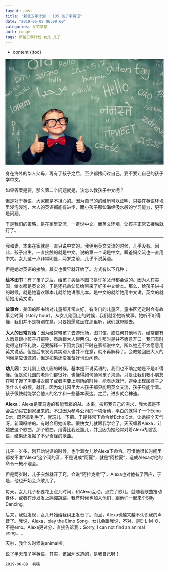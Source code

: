 ```yaml
---
layout: post
title: "新爸五年计划 | 105 孩子学英语"
date: "2019-06-09 06:09:00"
categories: 父范学堂
auth: conge
tags: 新爸五年计划 女儿 儿子
---
```

* content
{:toc}

![](/assets/images/父范学堂/118382-be9f561de7e92d0d.png)

身在海外的华人父母，再有了孩子之后，至少都拷问过自己，要不要让自己的孩子学中文。

如果答案是要，那么第二个问题就是，该怎么教孩子中文呢？

但是对于英语，大家都是不担心的。因为自己的的经历可以证明，只要在英语环境里浸泡浸泡，大人的英语都能有进步，而小孩子那如海绵吸水般的学习能力，更不是问题。

于是我们的策略，是在家里交流，一定说中文。而英文环境，让孩子正常去接触就行了。





----

我和妻，本来在家就是一直只说中文的。我俩用英文交流的时候，几乎没有。因此，孩子出生，一直接触的就是中文。说的第一个词是中文，跟爸妈交流也一直用中文。女儿这一点非常明显，两岁之前，几乎不说英语。

但是她对英语的接触，其实也很早就开始了。方式有以下几种：

__绘本图书__：有了孩子之后，给孩子买绘本图书是许多父母都会做的。因为人在美国，绘本都是英文的，于是还托岳父母给带来了好多中文绘本。那么，给孩子讲书的时候，就是她喜欢哪本儿就给她讲哪儿本。是中文的就给她用中文讲，英文的就给她用英文讲。

__故事会__：美国的图书馆对儿童都非常友好，有专门的儿童区。童书区还定时会有故事会时间（story hour），从女儿刚回走的时候，我们就带她听故事。她听不听得懂，我们并不是特别在意，只要她愿意坐在那里听，我们就带她去。

__大人的日常对话__：因为经常带孩子去游乐场，图书馆，或任何其他地方，经常都有人愿意跟小孩子打招呼，然后跟大人聊两句。女儿那时是并不愿意开口。我们有时觉得这样不礼貌，还要解释一下因为我们平时在家都说中文，所以她还不太愿意用英文说话。但是后来发现其实别人也并不在意，就不再解释了。会教她回应大人的问候是应该做的，但是如果还没准备好也没问题。

__幼儿园__：女儿刚上幼儿园的时候，基本是不说英语的。我们也不确定她是不是听得懂。但是幼儿园的老师们都很好，也懂得如何通宵孩子沟通。只是让我们教小朋友在喝了饿了需要换衣服了或者需要上厕所的时候，能表达就行，避免出现尿裤子之类什么小麻烦，就好。因为幼儿园里大人孩子都只能用英文交流，孩子只能学着。孩子很快就能学会他人的名字和一些基本表达。之后，进步就会神速。

__Alexa__：Alexa是亚马逊的智能音箱的AI。本来，按照我自己的需求，我大概是不会主动买它到家里来的。不过因为参与公司的一项活动，平白的就得了一个Echo Dot。既然拿到手了，就玩儿一下把。于是经常下命令给Echo Dot，让她报个天气呀，新闻呀啥的。有时会用她听歌。很快女儿就跟我学会了，天天缠着Alexa，让她放这个歌曲，那个歌曲。用得比我还遛儿，并且因为她经常对着Alexa胡言乱语，结果还发掘了不少奇怪的歌曲。

-----

儿子一岁多，刚开始说话的时候，也学着女儿给Alexa下命令。可惜他很长时间里都发不准“Alexa”这个词的音，不是说成“阿夏”，就是“阿拉夏”，造成Alexa对他的命令一概不理会。

但是两岁时，儿子突然就开了窍，会说“阿拉克撒”了，Alexa也对他有了回应，于是，他也开始会点歌儿了。

每天，女儿儿子都要花上点儿时间，和Alexa互动。点完了歌儿，就随着歌曲扭动身体，或者在沙发发上蹦蹦跳跳。我有时候也加入他们，跟他们一起来个Silly Dancing。

后来，我就发现，女儿开始给我纠正发音了。而且，Alexa也越来越不认识我的声音了。我说，Alexa，play the Elmo Song。女儿会跟我说，不对，是E-L-M-O，不是emo。Alexa更过分，直接告诉我：Sorry, I can not find an animal song……

天啦，我什么时候说animal啦。

说了半天孩子学英语，其实，该回炉改造的，是我自己呀！

```
2019-06-09  初稿
```

